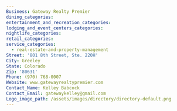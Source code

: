 ```yaml
---
Business: Gateway Realty Premier
dining_categories:
entertainment_and_recreation_categories:
lodging_and_event_centers_categories:
nightlife_categories:
retail_categories:
service_categories:
  - real-estate-and-property-management
Street: '801 8th Street, Ste. 220H'
City: Greeley
State: Colorado
Zip: '80631'
Phone: (970) 768-0007
Website: www.gatewayrealtypremier.com
Contact_Name: Kelley Babcock
Contact_Email: gatewaykelley@gmail.com
Logo_image_path: /assets/images/directory/directory-default.png
---
```



